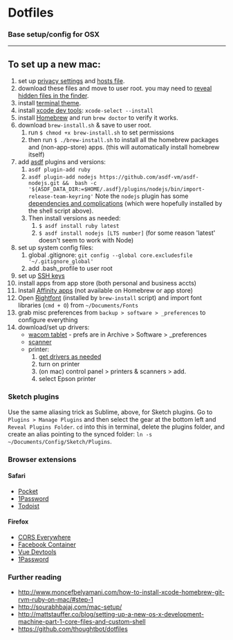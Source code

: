 # Dotfiles
### Base setup/config for OSX 

----

## To set up a new mac:

1. set up [privacy settings](https://spreadprivacy.com/mac-privacy-tips-13395592a9b4) and [hosts file](https://someonewhocares.org/hosts/hosts).
1. download these files and move to user root. you may need to [reveal hidden files in the finder](http://ianlunn.co.uk/articles/quickly-showhide-hidden-files-mac-os-x-mavericks/).
1. install [terminal theme](https://github.com/robinbentley/oceanic-next-macos-terminal).
2. install [xcode dev tools](http://www.moncefbelyamani.com/how-to-install-xcode-homebrew-git-rvm-ruby-on-mac/#step-1): `xcode-select --install`
3. install [Homebrew](https://brew.sh) and run `brew doctor` to verify it works.
4. download `brew-install.sh` & save to user root. 
    1. run `$ chmod +x brew-install.sh` to set permissions
    2. then run `$ ./brew-install.sh` to install all the homebrew packages and (non-app-store) apps. (this will automatically install homebrew itself)
4. add [asdf](https://asdf-vm.com/#/core-manage-plugins) plugins and versions: 
    1. `asdf plugin-add ruby`
    2. `asdf plugin-add nodejs https://github.com/asdf-vm/asdf-nodejs.git &&  bash -c '${ASDF_DATA_DIR:=$HOME/.asdf}/plugins/nodejs/bin/import-release-team-keyring'` Note the `nodejs` plugin has some [dependencies and complications](https://github.com/asdf-vm/asdf-nodejs) (which were hopefully installed by the shell script above). 
    3. Then install versions as needed:
        1. `$ asdf install ruby latest`
        2. `$ asdf install nodejs [LTS number]` (for some reason 'latest' doesn't seem to work with Node)
3. set up system config files:
    1. global .gitignore: `git config --global core.excludesfile '~/.gitignore_global'`
    2. add .bash_profile to user root
4. set up [SSH keys](https://help.github.com/articles/generating-ssh-keys/)
5. install apps from app store (both personal and business accts)
6. Install [Affinity apps](https://store.serif.com/en-us/account/) (not available on Homebrew or app store)
8. Open [Rightfont](https://rightfontapp.com) (installed by `brew-install` script) and import font libraries (`cmd + O`) from `~/Documents/Fonts`
9. grab misc preferences from `backup > software > _preferences` to configure everything
10. download/set up drivers:
    - [wacom tablet](http://wacom.com/en-us/support/product-support/drivers) - prefs are in Archive > Software > \_preferences
    - [scanner](http://www.epson.com/cgi-bin/Store/support/supDetail.jsp?oid=88368&infoType=Downloads)
    - printer:
      1. [get drivers as needed](http://www.epson.com/cgi-bin/Store/support/supDetail.jsp?oid=233679&infoType=Downloads&platform=OSF_W_8-32)
      2. turn on printer
      3. (on mac) control panel > printers & scanners > add.
      4. select Epson printer

### Sketch plugins
Use the same aliasing trick as Sublime, above, for Sketch plugins. Go to `Plugins > Manage Plugins` and then select the gear at the bottom left and `Reveal Plugins Folder`. `cd` into this in terminal, delete the plugins folder, and create an alias pointing to the synced folder: `ln -s ~/Documents/Config/Sketch/Plugins`.

### Browser extensions

#### Safari
- [Pocket](https://getpocket.com/safari/)
- [1Password](https://agilebits.com/onepassword/extensions)
- [Todoist](https://apps.apple.com/us/app/todoist-to-do-list-tasks/id585829637?mt=12)

#### Firefox
- [CORS Everywhere](https://addons.mozilla.org/en-US/firefox/addon/cors-everywhere/)
- [Facebook Container](https://addons.mozilla.org/en-US/firefox/addon/facebook-container/)
- [Vue Devtools](https://addons.mozilla.org/en-US/firefox/addon/vue-js-devtools/)
- [1Password](https://1password.com/browsers/firefox/)

### Further reading
- http://www.moncefbelyamani.com/how-to-install-xcode-homebrew-git-rvm-ruby-on-mac/#step-1
- http://sourabhbajaj.com/mac-setup/
- http://mattstauffer.co/blog/setting-up-a-new-os-x-development-machine-part-1-core-files-and-custom-shell
- https://github.com/thoughtbot/dotfiles
